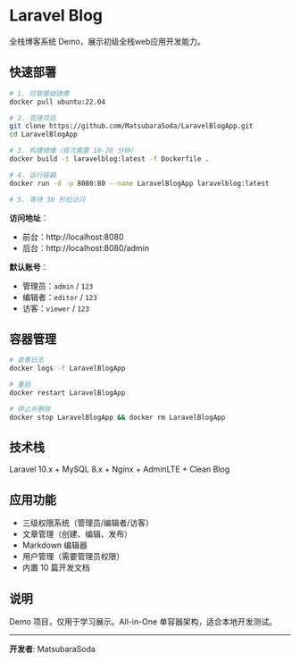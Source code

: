 # Laravel Blog

全栈博客系统 Demo，展示初级全栈web应用开发能力。

## 快速部署

```bash
# 1. 拉取基础镜像
docker pull ubuntu:22.04

# 2. 克隆项目
git clone https://github.com/MatsubaraSoda/LaravelBlogApp.git
cd LaravelBlogApp

# 3. 构建镜像（首次需要 10-20 分钟）
docker build -t laravelblog:latest -f Dockerfile .

# 4. 运行容器
docker run -d -p 8080:80 --name LaravelBlogApp laravelblog:latest

# 5. 等待 30 秒后访问
```

**访问地址**：
- 前台：http://localhost:8080
- 后台：http://localhost:8080/admin

**默认账号**：
- 管理员：`admin` / `123`
- 编辑者：`editor` / `123`
- 访客：`viewer` / `123`

## 容器管理

```bash
# 查看日志
docker logs -f LaravelBlogApp

# 重启
docker restart LaravelBlogApp

# 停止并删除
docker stop LaravelBlogApp && docker rm LaravelBlogApp
```

## 技术栈

Laravel 10.x + MySQL 8.x + Nginx + AdminLTE + Clean Blog

## 应用功能

- 三级权限系统（管理员/编辑者/访客）
- 文章管理（创建、编辑、发布）
- Markdown 编辑器
- 用户管理（需要管理员权限）
- 内置 10 篇开发文档

## 说明

Demo 项目，仅用于学习展示。All-in-One 单容器架构，适合本地开发测试。

---

**开发者**: MatsubaraSoda
